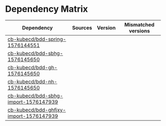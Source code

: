 # Dependency Matrix

Dependency | Sources | Version | Mismatched versions
---------- | ------- | ------- | -------------------
[cb-kubecd/bdd-spring-1576144551](https://github.com/cb-kubecd/bdd-spring-1576144551.git) |  | []() | 
[cb-kubecd/bdd-sbhg-1576145650](https://github.com/cb-kubecd/bdd-sbhg-1576145650.git) |  | []() | 
[cb-kubecd/bdd-gh-1576145650](https://github.com/cb-kubecd/bdd-gh-1576145650.git) |  | []() | 
[cb-kubecd/bdd-nh-1576145650](https://github.com/cb-kubecd/bdd-nh-1576145650.git) |  | []() | 
[cb-kubecd/bdd-sbhg-import-1576147939](https://github.com/cb-kubecd/bdd-sbhg-import-1576147939.git) |  | []() | 
[cb-kubecd/bdd-ghfjxy-import-1576147939](https://github.com/cb-kubecd/bdd-ghfjxy-import-1576147939.git) |  | []() | 
